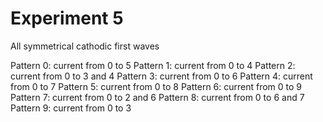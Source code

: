 # Experiment 5

All symmetrical cathodic first waves

Pattern 0: current from 0 to 5
Pattern 1: current from 0 to 4
Pattern 2: current from 0 to 3 and 4
Pattern 3: current from 0 to 6
Pattern 4: current from 0 to 7
Pattern 5: current from 0 to 8
Pattern 6: current from 0 to 9
Pattern 7: current from 0 to 2 and 6
Pattern 8: current from 0 to 6 and 7
Pattern 9: current from 0 to 3